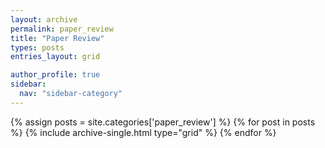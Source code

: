 ```yaml
---
layout: archive
permalink: paper_review
title: "Paper Review"
types: posts
entries_layout: grid

author_profile: true
sidebar:
  nav: "sidebar-category"
---
```


<div class="grid__wrapper">
  {% assign posts = site.categories['paper_review'] %}
  {% for post in posts %}
    {% include archive-single.html type="grid" %}
  {% endfor %}
</div>